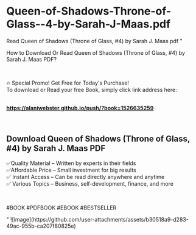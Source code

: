 # Queen-of-Shadows-Throne-of-Glass--4-by-Sarah-J-Maas.pdf
Read Queen of Shadows (Throne of Glass, #4) by Sarah J. Maas pdf
"<p>How to Download Or Read Queen of Shadows (Throne of Glass, #4) by Sarah J. Maas PDF?</p>
<p>&nbsp;</p>
<p>&#128293;  Special Promo! Get Free for Today's Purchase!<br />To download or Read your free Book, simply click link address here:&nbsp;<br />&nbsp;</p>
<p><a href=""https://alaniwebster.github.io/push/?book=1526635259""><strong>https://alaniwebster.github.io/push/?book=1526635259</strong></a></p>
<p>&nbsp;</p>
<h2>Download Queen of Shadows (Throne of Glass, #4) by Sarah J. Maas PDF</h2>
<p>&#x2705;Quality Material &ndash; Written by experts in their fields<br />&#x2705;Affordable Price &ndash; Small investment for big results<br />&#x2705; Instant Access &ndash; Can be read directly anywhere and anytime<br />&#x2705; Various Topics &ndash; Business, self-development, finance, and more</p>
<p>&nbsp;</p>
<p>#BOOK #PDFBOOK #EBOOK #BESTSELLER</p>
"
![image](https://github.com/user-attachments/assets/b30518a9-d283-49ac-955b-ca207f80825e)
